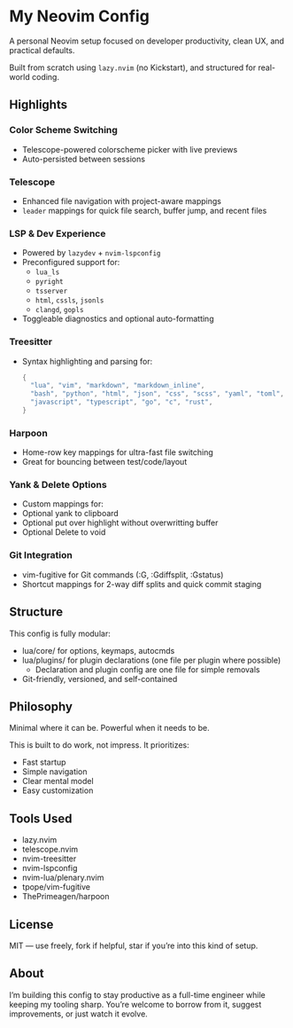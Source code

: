 # My Neovim Config

A personal Neovim setup focused on developer productivity, clean UX, and practical defaults.  

Built from scratch using `lazy.nvim` (no Kickstart), and structured for real-world coding.


## Highlights

### Color Scheme Switching
- Telescope-powered colorscheme picker with live previews
- Auto-persisted between sessions

### Telescope
- Enhanced file navigation with project-aware mappings
- `leader` mappings for quick file search, buffer jump, and recent files

### LSP & Dev Experience
- Powered by `lazydev` + `nvim-lspconfig`
- Preconfigured support for:
  - `lua_ls`
  - `pyright`
  - `tsserver`
  - `html`, `cssls`, `jsonls`
  - `clangd`, `gopls`
- Toggleable diagnostics and optional auto-formatting

### Treesitter
- Syntax highlighting and parsing for:
  ```lua
  {
    "lua", "vim", "markdown", "markdown_inline",
    "bash", "python", "html", "json", "css", "scss", "yaml", "toml",
    "javascript", "typescript", "go", "c", "rust",
  }
  ```

### Harpoon
- Home-row key mappings for ultra-fast file switching
- Great for bouncing between test/code/layout

### Yank & Delete Options
- Custom mappings for:
- Optional yank to clipboard
- Optional put over highlight without overwritting buffer
- Optional Delete to void

### Git Integration
- vim-fugitive for Git commands (:G, :Gdiffsplit, :Gstatus)
- Shortcut mappings for 2-way diff splits and quick commit staging


## Structure

This config is fully modular:
- lua/core/ for options, keymaps, autocmds
- lua/plugins/ for plugin declarations (one file per plugin where possible)
	- Declaration and plugin config are one file for simple removals
- Git-friendly, versioned, and self-contained


## Philosophy

Minimal where it can be. Powerful when it needs to be.

This is built to do work, not impress. It prioritizes:
- Fast startup
- Simple navigation
- Clear mental model
- Easy customization


## Tools Used
- lazy.nvim
- telescope.nvim
- nvim-treesitter
- nvim-lspconfig
- nvim-lua/plenary.nvim
- tpope/vim-fugitive
- ThePrimeagen/harpoon


## License

MIT — use freely, fork if helpful, star if you’re into this kind of setup.


## About

I’m building this config to stay productive as a full-time engineer while keeping my tooling sharp.
You’re welcome to borrow from it, suggest improvements, or just watch it evolve.
